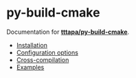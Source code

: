 # py-build-cmake

Documentation for [**tttapa/py-build-cmake**](https://github.com/tttapa/py-build-cmake).

- [Installation](Installation.md)
- [Configuration options](Config.md)
- [Cross-compilation](Cross-compilation.md)
- [Examples](https://github.com/tttapa/py-build-cmake/tree/main/examples)